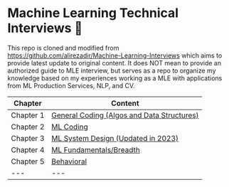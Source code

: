 
# Machine Learning Technical Interviews :robot: 

This repo is cloned and modified from https://github.com/alirezadir/Machine-Learning-Interviews which aims to provide latest update to original content. It does
NOT mean to provide an authorized guide to MLE interview, but serves as a repo to organize my knowledge based on my experiences working as a MLE with applications from ML Production Services, NLP, and CV.

<center>

|Chapter | Content|
| --- | --- |
| Chapter 1 	| [General Coding (Algos and Data Structures)](src/lc-coding.md) |
| Chapter 2 	| [ML Coding](src/MLC/ml-coding.md) |
| Chapter 3 	| [ML System Design (Updated in 2023)](src/MLSD/ml-system-design.md) |
| Chapter 4 	| [ML Fundamentals/Breadth](src/ml-fundamental.md) | 
| Chapter 5 	| [Behavioral](src/behavior.md) |
| --- | --- |

</center>
